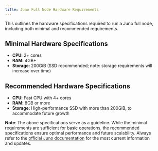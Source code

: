 ```yaml
---
title: Juno Full Node Hardware Requirements
---
```


This outlines the hardware specifications required to run a Juno full node, including both minimal and recommended requirements.

## Minimal Hardware Specifications

- **CPU**: 2+ cores
- **RAM**: 4GB+
- **Storage**: 200GiB (SSD recommended; note: storage requirements will increase over time)

## Recommended Hardware Specifications

- **CPU**: Fast CPU with 4+ cores
- **RAM**: 8GB or more
- **Storage**: High-performance SSD with more than 200GiB, to accommodate future growth

**Note**: The above specifications serve as a guideline. While the minimal requirements are sufficient for basic operations, the recommended specifications ensure optimal performance and future scalability. Always refer to the [official Juno documentation](https://juno.nethermind.io/) for the most current information and updates.
